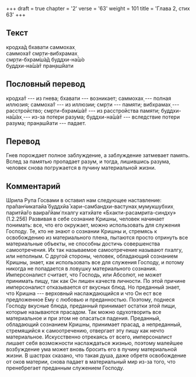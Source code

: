 +++
draft = true
chapter = '2'
verse = '63'
weight = 101
title = 'Глава 2, стих 63'
+++
## Текст

кродха̄д бхавати саммохах̣  
саммоха̄т смр̣ти-вибхрамах̣  
смр̣ти-бхрам̇ш́а̄д буддхи-на̄ш́о  
буддхи-на̄ш́а̄т пран̣аш́йати

## Пословный перевод

кродха̄т --- из гнева; бхавати --- возникает; саммохах̣ --- полная
иллюзия; саммоха̄т --- из иллюзии; смр̣ти --- памяти; вибхрамах̣ ---
расстройство; смр̣ти-бхрам̇ш́а̄т --- из расстройства памяти; буддхи-на̄ш́ах̣
--- из-за потери разума; буддхи-на̄ш́а̄т --- вследствие потери разума;
пран̣аш́йати --- падает.

## Перевод

Гнев порождает полное заблуждение, а заблуждение затмевает память. Вслед
за памятью пропадает разум, и тогда, лишившись разума, человек снова
погружается в пучину материальной жизни.

## Комментарий

Шрила Рупа Госвами в оставил нам следующее наставление: пра̄пан̃чикатайа̄
буддхйа̄ хари-самбандхи-вастунах̣ мумукшубхих̣ паритйа̄го ваира̄гйам̇ пхалгу
катхйате «Бхакти-расамрита-синдху» (1.2.256) Развивая в себе сознание
Кришны, человек начинает понимать: все, что его окружает, можно
использовать для служения Господу. Те, кто не знают о сознании Кришны и,
стремясь к освобождению из материального плена, пытаются просто отринуть
все материальные объекты, не способны достичь совершенства
самоотречения. Их так называемое самоотречение называют пхалгу, или
неполным. С другой стороны, человек, обладающий сознанием Кришны, знает,
как использовать все для служения Господу, и потому никогда не
попадается в ловушку материального сознания. Имперсоналист считает, что
Господь, или Абсолют, не может принимать пищу, так как Он лишен качеств
личности. По этой причине имперсоналист отказывается от вкусных блюд. Но
преданный знает, что Кришна --- верховный наслаждающийся и что Он ест
все предложенное Ему с любовью и преданностью. Поэтому, поднеся Господу
вкусные блюда, преданный принимает остатки этой пищи, которые называются
прасадом. Так можно одухотворить все материальное и при этом не
опасаться падения. Преданный, обладающий сознанием Кришны, принимает
прасад, а непреданный, стремящийся к самоотречению, отвергает эту пищу
как нечто материальное. Искусственно отрекаясь от всего, имперсоналист
лишает себя возможности наслаждаться жизнью, поэтому малейшее
возбуждение ума может вновь бросить его в пучину материальной жизни. В
шастрах сказано, что такая душа, даже обретя освобождение от оков
материи, снова падает в материальный мир из-за того, что пренебрегает
преданным служением Господу.

